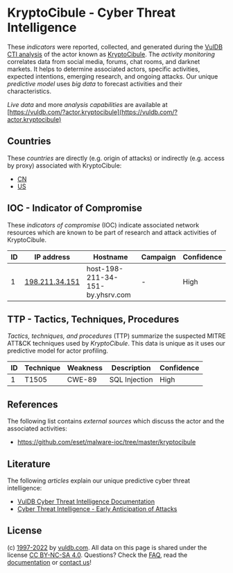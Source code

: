 # KryptoCibule - Cyber Threat Intelligence

These _indicators_ were reported, collected, and generated during the [VulDB CTI analysis](https://vuldb.com/?kb.cti) of the actor known as [KryptoCibule](https://vuldb.com/?actor.kryptocibule). The _activity monitoring_ correlates data from social media, forums, chat rooms, and darknet markets. It helps to determine associated actors, specific activities, expected intentions, emerging research, and ongoing attacks. Our unique _predictive model_ uses _big data_ to forecast activities and their characteristics.

_Live data_ and more _analysis capabilities_ are available at [https://vuldb.com/?actor.kryptocibule](https://vuldb.com/?actor.kryptocibule)

## Countries

These _countries_ are directly (e.g. origin of attacks) or indirectly (e.g. access by proxy) associated with KryptoCibule:

* [CN](https://vuldb.com/?country.cn)
* [US](https://vuldb.com/?country.us)

## IOC - Indicator of Compromise

These _indicators of compromise_ (IOC) indicate associated network resources which are known to be part of research and attack activities of KryptoCibule.

ID | IP address | Hostname | Campaign | Confidence
-- | ---------- | -------- | -------- | ----------
1 | [198.211.34.151](https://vuldb.com/?ip.198.211.34.151) | host-198-211-34-151-by.yhsrv.com | - | High

## TTP - Tactics, Techniques, Procedures

_Tactics, techniques, and procedures_ (TTP) summarize the suspected MITRE ATT&CK techniques used by _KryptoCibule_. This data is unique as it uses our predictive model for actor profiling.

ID | Technique | Weakness | Description | Confidence
-- | --------- | -------- | ----------- | ----------
1 | T1505 | CWE-89 | SQL Injection | High

## References

The following list contains _external sources_ which discuss the actor and the associated activities:

* https://github.com/eset/malware-ioc/tree/master/kryptocibule

## Literature

The following _articles_ explain our unique predictive cyber threat intelligence:

* [VulDB Cyber Threat Intelligence Documentation](https://vuldb.com/?kb.cti)
* [Cyber Threat Intelligence - Early Anticipation of Attacks](https://www.scip.ch/en/?labs.20201022)

## License

(c) [1997-2022](https://vuldb.com/?kb.changelog) by [vuldb.com](https://vuldb.com/?kb.about). All data on this page is shared under the license [CC BY-NC-SA 4.0](https://creativecommons.org/licenses/by-nc-sa/4.0/). Questions? Check the [FAQ](https://vuldb.com/?kb.faq), read the [documentation](https://vuldb.com/?kb) or [contact us](https://vuldb.com/?contact)!
